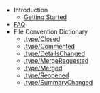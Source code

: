 * Introduction
  * [Getting Started](getting_started.md)
* [FAQ](faq.md)
* File Convention Dictionary
  * [.type/Closed](dict/.type/Closed.md)
  * [.type/Commented](dict/.type/Commented.md)
  * [.type/DetailsChanged](dict/.type/DetailsChanged.md)
  * [.type/MergeRequested](dict/.type/MergeRequested.md)
  * [.type/Merged](dict/.type/Merged.md)
  * [.type/Reopened](dict/.type/Reopened.md)
  * [.type/SummaryChanged](dict/.type/SummaryChanged.md)
